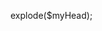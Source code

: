 explode($myHead);

<!---
dynastina/dynastina is a ✨ special ✨ repository because its `README.md` (this file) appears on your GitHub profile.
You can click the Preview link to take a look at your changes.
--->
